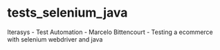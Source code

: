 # tests_selenium_java
Iterasys - Test Automation - Marcelo Bittencourt - Testing a ecommerce with selenium webdriver and java
